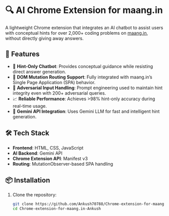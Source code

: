 # 🔍 AI Chrome Extension for maang.in

A lightweight Chrome extension that integrates an AI chatbot to assist users with conceptual hints for over 2,000+ coding problems on [maang.in](https://maang.in), without directly giving away answers.

## 🚀 Features

- 💬 **Hint-Only Chatbot**: Provides conceptual guidance while resisting direct answer generation.
- 🔗 **DOM Mutation Routing Support**: Fully integrated with maang.in’s Single Page Application (SPA) behavior.
- 🤖 **Adversarial Input Handling**: Prompt engineering used to maintain hint integrity even with 200+ adversarial queries.
- 📈 **Reliable Performance**: Achieves >98% hint-only accuracy during real-time usage.
- 🔐 **Gemini API Integration**: Uses Gemini LLM for fast and intelligent hint generation.

## 🛠️ Tech Stack

- **Frontend**: HTML, CSS, JavaScript
- **AI Backend**: Gemini API
- **Chrome Extension API**: Manifest v3
- **Routing**: MutationObserver-based SPA handling

## 📦 Installation

1. Clone the repository:
   ```bash
   git clone https://github.com/Ankush70788/Chrome-extension-for-maang.in-Ankush.git
   cd Chrome-extension-for-maang.in-Ankush

 
 

